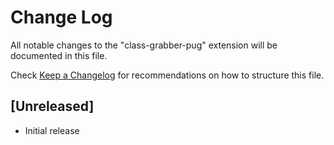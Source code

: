 # Change Log

All notable changes to the "class-grabber-pug" extension will be documented in this file.

Check [Keep a Changelog](http://keepachangelog.com/) for recommendations on how to structure this file.

## [Unreleased]

- Initial release